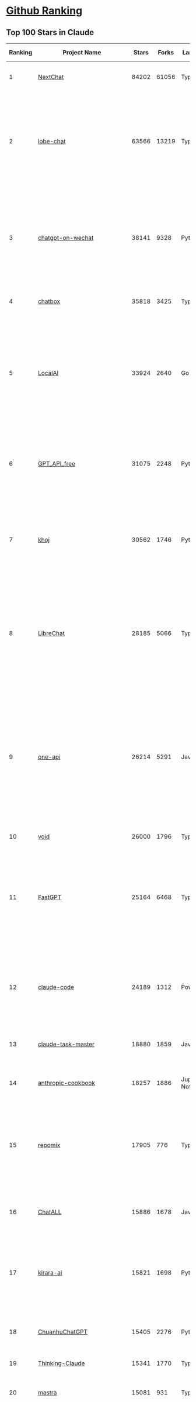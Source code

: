 [Github Ranking](../README.md)
==========

## Top 100 Stars in Claude

| Ranking | Project Name | Stars | Forks | Language | Open Issues | Description | Last Commit |
| ------- | ------------ | ----- | ----- | -------- | ----------- | ----------- | ----------- |
| 1 | [NextChat](https://github.com/ChatGPTNextWeb/NextChat) | 84202 | 61056 | TypeScript | 651 | ✨ Light and Fast AI Assistant. Support: Web \| iOS \| MacOS \| Android \|  Linux \| Windows | 2025-07-17T03:30:34Z |
| 2 | [lobe-chat](https://github.com/lobehub/lobe-chat) | 63566 | 13219 | TypeScript | 824 | 🤯 Lobe Chat - an open-source, modern design AI chat framework. Supports multiple AI providers (OpenAI / Claude 4 / Gemini / DeepSeek / Ollama / Qwen), Knowledge Base (file upload / RAG ), one click install MCP Marketplace and Artifacts / Thinking. One-click FREE deployment of your private AI Agent application. | 2025-07-18T03:49:14Z |
| 3 | [chatgpt-on-wechat](https://github.com/zhayujie/chatgpt-on-wechat) | 38141 | 9328 | Python | 298 | 基于大模型搭建的聊天机器人，同时支持 微信公众号、企业微信应用、飞书、钉钉 等接入，可选择ChatGPT/Claude/DeepSeek/文心一言/讯飞星火/通义千问/ Gemini/GLM-4/Kimi/LinkAI，能处理文本、语音和图片，访问操作系统和互联网，支持基于自有知识库进行定制企业智能客服。 | 2025-06-29T14:41:10Z |
| 4 | [chatbox](https://github.com/chatboxai/chatbox) | 35818 | 3425 | TypeScript | 772 | User-friendly Desktop Client App for AI Models/LLMs (GPT, Claude, Gemini, Ollama...) | 2025-07-01T03:21:49Z |
| 5 | [LocalAI](https://github.com/mudler/LocalAI) | 33924 | 2640 | Go | 432 | :robot: The free, Open Source alternative to OpenAI, Claude and others. Self-hosted and local-first. Drop-in replacement for OpenAI,  running on consumer-grade hardware. No GPU required. Runs gguf, transformers, diffusers and many more models architectures. Features: Generate Text, Audio, Video, Images, Voice Cloning, Distributed, P2P inference | 2025-07-17T22:56:40Z |
| 6 | [GPT_API_free](https://github.com/chatanywhere/GPT_API_free) | 31075 | 2248 | Python | 19 | Free ChatGPT&DeepSeek API Key，免费ChatGPT&DeepSeek API。免费接入DeepSeek API和GPT4 API，支持 gpt \| deepseek \| claude \| gemini \| grok 等排名靠前的常用大模型。 | 2025-06-28T16:41:28Z |
| 7 | [khoj](https://github.com/khoj-ai/khoj) | 30562 | 1746 | Python | 74 | Your AI second brain. Self-hostable. Get answers from the web or your docs. Build custom agents, schedule automations, do deep research. Turn any online or local LLM into your personal, autonomous AI (gpt, claude, gemini, llama, qwen, mistral). Get started - free. | 2025-07-18T01:06:44Z |
| 8 | [LibreChat](https://github.com/danny-avila/LibreChat) | 28185 | 5066 | TypeScript | 160 | Enhanced ChatGPT Clone: Features Agents, DeepSeek, Anthropic, AWS, OpenAI, Responses API, Azure, Groq, o1, GPT-4o, Mistral, OpenRouter, Vertex AI, Gemini, Artifacts, AI model switching, message search, Code Interpreter, langchain, DALL-E-3, OpenAPI Actions, Functions, Secure Multi-User Auth, Presets, open-source for self-hosting. Active project. | 2025-07-17T23:52:50Z |
| 9 | [one-api](https://github.com/songquanpeng/one-api) | 26214 | 5291 | JavaScript | 867 | LLM API 管理 & 分发系统，支持 OpenAI、Azure、Anthropic Claude、Google Gemini、DeepSeek、字节豆包、ChatGLM、文心一言、讯飞星火、通义千问、360 智脑、腾讯混元等主流模型，统一 API 适配，可用于 key 管理与二次分发。单可执行文件，提供 Docker 镜像，一键部署，开箱即用。LLM API management & key redistribution system, unifying multiple providers under a single API. Single binary, Docker-ready, with an English UI. | 2025-02-21T11:30:22Z |
| 10 | [void](https://github.com/voideditor/void) | 26000 | 1796 | TypeScript | 226 | None | 2025-07-05T08:01:10Z |
| 11 | [FastGPT](https://github.com/labring/FastGPT) | 25164 | 6468 | TypeScript | 576 | FastGPT is a knowledge-based platform built on the LLMs, offers a comprehensive suite of out-of-the-box capabilities such as data processing, RAG retrieval, and visual AI workflow orchestration, letting you easily develop and deploy complex question-answering systems without the need for extensive setup or configuration. | 2025-07-18T03:46:35Z |
| 12 | [claude-code](https://github.com/anthropics/claude-code) | 24189 | 1312 | PowerShell | 2110 | Claude Code is an agentic coding tool that lives in your terminal, understands your codebase, and helps you code faster by executing routine tasks, explaining complex code, and handling git workflows - all through natural language commands. | 2025-07-17T22:39:15Z |
| 13 | [claude-task-master](https://github.com/eyaltoledano/claude-task-master) | 18880 | 1859 | JavaScript | 123 | An AI-powered task-management system you can drop into Cursor, Lovable, Windsurf, Roo, and others. | 2025-07-17T22:03:41Z |
| 14 | [anthropic-cookbook](https://github.com/anthropics/anthropic-cookbook) | 18257 | 1886 | Jupyter Notebook | 37 | A collection of notebooks/recipes showcasing some fun and effective ways of using Claude. | 2025-06-24T18:37:57Z |
| 15 | [repomix](https://github.com/yamadashy/repomix) | 17905 | 776 | TypeScript | 95 | 📦 Repomix is a powerful tool that packs your entire repository into a single, AI-friendly file. Perfect for when you need to feed your codebase to Large Language Models (LLMs) or other AI tools like Claude, ChatGPT, DeepSeek, Perplexity, Gemini, Gemma, Llama, Grok, and more. | 2025-07-17T15:28:10Z |
| 16 | [ChatALL](https://github.com/ai-shifu/ChatALL) | 15886 | 1678 | JavaScript | 227 |  Concurrently chat with ChatGPT, Bing Chat, Bard, Alpaca, Vicuna, Claude, ChatGLM, MOSS, 讯飞星火, 文心一言 and more, discover the best answers | 2025-07-16T19:37:24Z |
| 17 | [kirara-ai](https://github.com/lss233/kirara-ai) | 15821 | 1698 | Python | 16 | 🤖 可 DIY 的 多模态 AI 聊天机器人 \| 🚀 快速接入 微信、 QQ、Telegram、等聊天平台 \| 🦈支持DeepSeek、Grok、Claude、Ollama、Gemini、OpenAI \| 工作流系统、网页搜索、AI画图、人设调教、虚拟女仆、语音对话 \|  | 2025-06-28T19:24:48Z |
| 18 | [ChuanhuChatGPT](https://github.com/GaiZhenbiao/ChuanhuChatGPT) | 15405 | 2276 | Python | 122 | GUI for ChatGPT API and many LLMs. Supports agents, file-based QA, GPT finetuning and query with web search. All with a neat UI. | 2025-03-13T09:36:38Z |
| 19 | [Thinking-Claude](https://github.com/richards199999/Thinking-Claude) | 15341 | 1770 | TypeScript | 0 | Let your Claude able to think | 2025-03-10T04:02:46Z |
| 20 | [mastra](https://github.com/mastra-ai/mastra) | 15081 | 931 | TypeScript | 210 | The TypeScript AI agent framework. ⚡ Assistants, RAG, observability. Supports any LLM: GPT-4, Claude, Gemini, Llama. | 2025-07-18T03:59:13Z |
| 21 | [LangBot](https://github.com/langbot-app/LangBot) | 12552 | 979 | Python | 96 | 🤩 Easy-to-use global IM bot platform designed for the LLM era / 简单易用的大模型即时通信机器人开发平台 ⚡️ Bots for QQ / QQ频道 / Discord / WeChat（企业微信、个人微信）/ Telegram / 飞书 / 钉钉 / Slack 🧩 Integrated with ChatGPT、DeepSeek、Dify、n8n、Claude、Google Gemini、xAI、PPIO、Ollama、阿里云百炼、SiliconFlow、Qwen、Moonshot(Kimi K2)、SillyTraven、MCP、WeClone etc. LLM & Agent | 2025-07-17T16:45:41Z |
| 22 | [awesome-chatgpt-zh](https://github.com/EmbraceAGI/awesome-chatgpt-zh) | 11241 | 927 | Python | 0 | ChatGPT 中文指南🔥，ChatGPT 中文调教指南，指令指南，应用开发指南，精选资源清单，更好的使用 chatGPT 让你的生产力 up up up! 🚀 | 2024-11-05T10:24:21Z |
| 23 | [claude-engineer](https://github.com/Doriandarko/claude-engineer) | 11071 | 1161 | Python | 12 | Claude Engineer is an interactive command-line interface (CLI) that leverages the power of Anthropic's Claude-3.5-Sonnet model to assist with software development tasks.This framework enables Claude to generate and manage its own tools, continuously expanding its capabilities through conversation. Available both as a CLI and a modern web interface | 2024-12-12T22:08:15Z |
| 24 | [claudia](https://github.com/getAsterisk/claudia) | 8990 | 720 | TypeScript | 122 | A powerful GUI app and Toolkit for Claude Code - Create custom agents, manage interactive Claude Code sessions, run secure background agents, and more. | 2025-07-16T14:35:05Z |
| 25 | [new-api](https://github.com/QuantumNous/new-api) | 8679 | 1690 | JavaScript | 243 | AI模型接口管理与分发系统，支持将多种大模型转为统一格式调用，支持OpenAI、Claude等格式，可供个人或者企业内部管理与分发渠道使用，本项目基于One API二次开发。🍥 The next-generation LLM gateway and AI asset management system supports multiple languages. | 2025-07-18T02:59:41Z |
| 26 | [SuperClaude_Framework](https://github.com/SuperClaude-Org/SuperClaude_Framework) | 8628 | 779 | Python | 22 | A configuration framework that enhances Claude Code with specialized commands, cognitive personas, and development methodologies. | 2025-07-17T10:58:56Z |
| 27 | [coai](https://github.com/coaidev/coai) | 8463 | 1134 | TypeScript | 22 | 🚀 Next Generation AI One-Stop Internationalization Solution. 🚀 下一代 AI 一站式 B/C 端解决方案，支持 OpenAI，Midjourney，Claude，讯飞星火，Stable Diffusion，DALL·E，ChatGLM，通义千问，腾讯混元，360 智脑，百川 AI，火山方舟，新必应，Gemini，Moonshot 等模型，支持对话分享，自定义预设，云端同步，模型市场，支持弹性计费和订阅计划模式，支持图片解析，支持联网搜索，支持模型缓存，丰富美观的后台管理与仪表盘数据统计。 | 2025-07-05T08:57:15Z |
| 28 | [opencode](https://github.com/opencode-ai/opencode) | 8359 | 636 | Go | 110 | A powerful AI coding agent. Built for the terminal. | 2025-07-01T09:52:20Z |
| 29 | [BlackFriday-GPTs-Prompts](https://github.com/friuns2/BlackFriday-GPTs-Prompts) | 8277 | 1226 | None | 101 | List of free GPTs that doesn't require plus subscription  | 2024-11-08T11:03:14Z |
| 30 | [CL4R1T4S](https://github.com/elder-plinius/CL4R1T4S) | 8068 | 1716 | None | 14 | AI SYSTEMS TRANSPARENCY FOR ALL! - LEAKED SYSTEM PROMPTS FOR CHATGPT, GEMINI, GROK, CLAUDE, PERPLEXITY, CURSOR, WINDSURF, DEVIN, REPLIT, AND MORE! | 2025-07-13T15:35:45Z |
| 31 | [Noi](https://github.com/lencx/Noi) | 7747 | 590 | JavaScript | 164 | 🚀 Power Your World with AI - Explore, Extend, Empower. | 2025-05-01T02:21:25Z |
| 32 | [system_prompts_leaks](https://github.com/asgeirtj/system_prompts_leaks) | 7700 | 1738 | JavaScript | 1 | Collection of extracted System Prompts from popular chatbots like ChatGPT, Claude & Gemini | 2025-07-17T02:40:37Z |
| 33 | [promptfoo](https://github.com/promptfoo/promptfoo) | 7593 | 611 | TypeScript | 179 | Test your prompts, agents, and RAGs. Red teaming, pentesting, and vulnerability scanning for LLMs. Compare performance of GPT, Claude, Gemini, Llama, and more. Simple declarative configs with command line and CI/CD integration. | 2025-07-18T02:35:38Z |
| 34 | [Upsonic](https://github.com/Upsonic/Upsonic) | 7586 | 715 | Python | 51 | The most reliable AI agent framework that supports MCP. | 2025-07-17T06:35:48Z |
| 35 | [aichat](https://github.com/sigoden/aichat) | 7403 | 485 | Rust | 5 | All-in-one LLM CLI tool featuring Shell Assistant, Chat-REPL, RAG, AI Tools & Agents, with access to OpenAI, Claude, Gemini, Ollama, Groq, and more. | 2025-07-14T11:13:50Z |
| 36 | [opencommit](https://github.com/di-sukharev/opencommit) | 6769 | 370 | JavaScript | 156 | top #1 and most feature rich GPT wrapper for git — generate commit messages with an LLM in 1 sec — works best with Claude or GPT, supports local models too | 2025-07-04T08:42:30Z |
| 37 | [fastapi_mcp](https://github.com/tadata-org/fastapi_mcp) | 6618 | 549 | Python | 64 | Expose your FastAPI endpoints as Model Context Protocol (MCP) tools, with Auth! | 2025-07-14T16:19:33Z |
| 38 | [deep-searcher](https://github.com/zilliztech/deep-searcher) | 6542 | 644 | Python | 38 | Open Source Deep Research Alternative to Reason and Search on Private Data. Written in Python. | 2025-07-10T12:40:41Z |
| 39 | [llamacoder](https://github.com/Nutlope/llamacoder) | 6229 | 1476 | TypeScript | 45 | Open source Claude Artifacts – built with Llama 3.1 405B | 2025-07-15T17:39:40Z |
| 40 | [context-engineering-intro](https://github.com/coleam00/context-engineering-intro) | 6059 | 1208 | TypeScript | 11 | Context engineering is the new vibe coding - it's the way to actually make AI coding assistants work. Claude Code is the best for this so that's what this repo is centered around, but you can apply this strategy with any AI coding assistant! | 2025-07-14T03:07:10Z |
| 41 | [code2prompt](https://github.com/mufeedvh/code2prompt) | 6054 | 334 | MDX | 15 | A CLI tool to convert your codebase into a single LLM prompt with source tree, prompt templating, and token counting. | 2025-07-17T18:22:29Z |
| 42 | [opencompass](https://github.com/open-compass/opencompass) | 5694 | 628 | Python | 320 | OpenCompass is an LLM evaluation platform, supporting a wide range of models (Llama3, Mistral, InternLM2,GPT-4,LLaMa2, Qwen,GLM, Claude, etc) over 100+ datasets. | 2025-07-17T06:24:29Z |
| 43 | [fragments](https://github.com/e2b-dev/fragments) | 5630 | 763 | TypeScript | 7 | Open-source Next.js template for building apps that are fully generated by AI. By E2B. | 2025-07-17T12:29:45Z |
| 44 | [claude-code-router](https://github.com/musistudio/claude-code-router) | 5506 | 419 | TypeScript | 120 | Use Claude Code as the foundation for coding infrastructure, allowing you to decide how to interact with the model while enjoying updates from Anthropic. | 2025-07-17T15:13:04Z |
| 45 | [deepclaude](https://github.com/getAsterisk/deepclaude) | 5270 | 434 | Rust | 48 | A high-performance LLM inference API and Chat UI that integrates DeepSeek R1's CoT reasoning traces with Anthropic Claude models. | 2025-05-21T11:58:16Z |
| 46 | [kilocode](https://github.com/Kilo-Org/kilocode) | 4831 | 400 | TypeScript | 110 | Open Source AI coding assistant for planning, building, and fixing code. We're a superset of Roo, Cline, and our own features. Follow us: kilocode.ai/social | 2025-07-17T19:41:22Z |
| 47 | [zen-mcp-server](https://github.com/BeehiveInnovations/zen-mcp-server) | 4775 | 449 | Python | 47 | The power of Claude Code + [Gemini / OpenAI / Grok / OpenRouter / Ollama / Custom Model / All Of The Above] working as one. | 2025-06-30T09:51:14Z |
| 48 | [codecompanion.nvim](https://github.com/olimorris/codecompanion.nvim) | 4536 | 273 | Lua | 1 | ✨ AI-powered coding, seamlessly in Neovim | 2025-07-17T21:30:41Z |
| 49 | [chinese-llm-benchmark](https://github.com/jeinlee1991/chinese-llm-benchmark) | 4522 | 186 | None | 27 | ReLE中文大模型能力评测（持续更新）：目前已囊括257个大模型，覆盖chatgpt、gpt-4.1、o4-mini、谷歌gemini-2.5、Claude、智谱GLM-Z1、文心一言、qwen-max、百川、讯飞星火、商汤senseChat、minimax等商用模型， 以及DeepSeek-R1-0528、qwq-32b、deepseek-v3、qwen3、llama4、phi-4、glm4、gemma3、mistral、书生internLM2.5等开源大模型。不仅提供排行榜，也提供规模超200万的大模型缺陷库！方便广大社区研究分析、改进大模型。 | 2025-07-17T15:38:57Z |
| 50 | [ccusage](https://github.com/ryoppippi/ccusage) | 4499 | 140 | TypeScript | 27 | A CLI tool for analyzing Claude Code usage from local JSONL files. | 2025-07-18T00:28:47Z |
| 51 | [claude-coder](https://github.com/kodu-ai/claude-coder) | 4356 | 174 | TypeScript | 25 | Kodu is an autonomous coding agent that lives in your IDE. It is a VSCode extension that can help you build your dream project step by step by leveraging the latest technologies in automated coding agents  | 2025-04-30T10:21:02Z |
| 52 | [mcp-playwright](https://github.com/executeautomation/mcp-playwright) | 4342 | 360 | TypeScript | 26 | Playwright Model Context Protocol Server - Tool to automate Browsers and APIs in Claude Desktop, Cline, Cursor IDE and More 🔌 | 2025-06-20T21:28:21Z |
| 53 | [GodMode](https://github.com/smol-ai/GodMode) | 4294 | 345 | TypeScript | 50 | AI Chat Browser: Fast, Full webapp access to ChatGPT / Claude / Bard / Bing / Llama2! I use this 20 times a day. | 2024-07-29T00:31:03Z |
| 54 | [maestro](https://github.com/Doriandarko/maestro) | 4256 | 655 | Python | 32 | A framework for Claude Opus to intelligently orchestrate subagents. | 2024-07-01T06:49:15Z |
| 55 | [free-llm-api-resources](https://github.com/cheahjs/free-llm-api-resources) | 4188 | 369 | Python | 5 | A list of free LLM inference resources accessible via API. | 2025-07-17T14:48:18Z |
| 56 | [awesome-claude-code](https://github.com/hesreallyhim/awesome-claude-code) | 4176 | 216 | Python | 6 | A curated list of awesome commands, files, and workflows for Claude Code | 2025-07-17T00:34:43Z |
| 57 | [bot-on-anything](https://github.com/zhayujie/bot-on-anything) | 4091 | 926 | Python | 263 | A large model-based chatbot builder that can quickly integrate AI models (including ChatGPT, Claude, Gemini) into various software applications (such as Telegram, Gmail, Slack, and websites). | 2025-01-03T14:13:51Z |
| 58 | [DesktopCommanderMCP](https://github.com/wonderwhy-er/DesktopCommanderMCP) | 3916 | 436 | JavaScript | 47 | This is MCP server for Claude that gives it terminal control, file system search and diff file editing capabilities | 2025-07-16T16:44:31Z |
| 59 | [obsidian-smart-connections](https://github.com/brianpetro/obsidian-smart-connections) | 3900 | 229 | JavaScript | 382 | Chat with your notes & see links to related content with AI embeddings. Use local models or 100+ via APIs like Claude, Gemini, ChatGPT & Llama 3 | 2025-07-17T16:19:56Z |
| 60 | [casibase](https://github.com/casibase/casibase) | 3849 | 457 | Go | 41 | ⚡️AI Cloud OS: Open-source enterprise-level AI knowledge base and MCP (model-context-protocol)/A2A (agent-to-agent) management platform with admin UI, user management and Single-Sign-On⚡️, supports ChatGPT, Claude, Llama, Ollama, HuggingFace, etc., chat bot demo: https://ai.casibase.com, admin UI demo: https://ai-admin.casibase.com | 2025-07-17T05:59:58Z |
| 61 | [firecrawl-mcp-server](https://github.com/mendableai/firecrawl-mcp-server) | 3832 | 370 | JavaScript | 30 | Official Firecrawl MCP Server - Adds powerful web scraping to Cursor, Claude and any other LLM clients. | 2025-07-03T14:59:25Z |
| 62 | [forge](https://github.com/antinomyhq/forge) | 3752 | 1186 | Rust | 46 | AI enabled pair programmer for Claude, GPT, O Series, Grok, Deepseek, Gemini and 300+ models | 2025-07-18T03:47:48Z |
| 63 | [deepchat](https://github.com/ThinkInAIXYZ/deepchat) | 3680 | 468 | TypeScript | 61 | 🐬DeepChat - A smart assistant that connects powerful AI to your personal world | 2025-07-17T11:15:08Z |
| 64 | [mcp-chrome](https://github.com/hangwin/mcp-chrome) | 3670 | 273 | TypeScript | 34 | Chrome MCP Server is a Chrome extension-based Model Context Protocol (MCP) server that exposes your Chrome browser functionality to AI assistants like Claude, enabling complex browser automation, content analysis, and semantic search. | 2025-07-13T09:26:05Z |
| 65 | [every-chatgpt-gui](https://github.com/billmei/every-chatgpt-gui) | 3645 | 253 | None | 4 | Every front-end GUI client for ChatGPT, Claude, and other LLMs | 2025-07-01T01:16:17Z |
| 66 | [git-mcp](https://github.com/idosal/git-mcp) | 3466 | 241 | TypeScript | 26 | Put an end to code hallucinations! GitMCP is a free, open-source, remote MCP server for any GitHub project | 2025-07-17T23:20:49Z |
| 67 | [Awesome-MCP-ZH](https://github.com/yzfly/Awesome-MCP-ZH) | 3327 | 198 | None | 0 | MCP 资源精选， MCP指南，Claude MCP，MCP Servers, MCP Clients | 2025-06-29T13:28:11Z |
| 68 | [AChat](https://github.com/AprilNEA/AChat) | 3265 | 1211 | TypeScript | 22 | 🌊 AChat - An open-source/self-hosted/local-first AI platform, designed for enterprises and teams, perfectly combining powerful local processing capabilities with seamless remote synchronization. | 2025-07-17T09:09:21Z |
| 69 | [mcp](https://github.com/BrowserMCP/mcp) | 3150 | 212 | TypeScript | 54 | Browser MCP is a Model Context Provider (MCP) server that allows AI applications to control your browser | 2025-04-24T21:49:44Z |
| 70 | [awesome-ai-system-prompts](https://github.com/dontriskit/awesome-ai-system-prompts) | 3087 | 514 | TypeScript | 2 | 🧠 Curated collection of system prompts for top AI tools. Perfect for AI agent builders and prompt engineers. Incuding: ChatGPT, Claude, Perplexity, Manus, Claude-Code, Loveable, v0, Grok, same new, windsurf, notion, and MetaAI.  | 2025-07-15T22:49:17Z |
| 71 | [Awesome-ChatGPT-prompts-ZH_CN](https://github.com/L1Xu4n/Awesome-ChatGPT-prompts-ZH_CN) | 3072 | 166 | None | 12 | 如何将ChatGPT调教成一只猫娘 | 2023-07-18T15:57:44Z |
| 72 | [claude-squad](https://github.com/smtg-ai/claude-squad) | 3064 | 204 | Go | 40 | Manage multiple AI terminal agents like Claude Code, Aider, Codex, OpenCode, and Amp. | 2025-07-15T22:17:53Z |
| 73 | [n8n-mcp](https://github.com/czlonkowski/n8n-mcp) | 3011 | 618 | TypeScript | 20 | A MCP for Claude Desktop / Claude Code / Windsurf / Cursor to build n8n workflows for you  | 2025-07-17T21:36:27Z |
| 74 | [awesome-claude-prompts](https://github.com/langgptai/awesome-claude-prompts) | 2926 | 291 | None | 0 | This repo includes Claude prompt curation to use Claude better. | 2025-03-01T00:29:09Z |
| 75 | [agent-rules](https://github.com/steipete/agent-rules) | 2899 | 190 | Shell | 4 | Rules and Knowledge to work better with agents such as Claude Code or Cursor | 2025-06-25T10:15:57Z |
| 76 | [Claude-Code-Usage-Monitor](https://github.com/Maciek-roboblog/Claude-Code-Usage-Monitor) | 2835 | 127 | Python | 14 | Real-time Claude Code usage monitor with predictions and warnings | 2025-07-17T23:42:58Z |
| 77 | [VLMEvalKit](https://github.com/open-compass/VLMEvalKit) | 2735 | 449 | Python | 137 | Open-source evaluation toolkit of large multi-modality models (LMMs), support 220+ LMMs, 80+ benchmarks | 2025-07-16T09:08:35Z |
| 78 | [DeepClaude](https://github.com/ErlichLiu/DeepClaude) | 2695 | 503 | Python | 27 | Unleash Next-Level AI! 🚀  💻 Code Generation: DeepSeek r1 + Claude 3.7 Sonnet - Unparalleled Performance! 📝 Content Creation: DeepSeek r1 + Gemini 2.5 Pro - Superior Quality! 🔌 OpenAI-Compatible. 🌊 Streaming & Non-Streaming Support.  ✨ Experience the Future of AI – Today! Click to Try Now! ✨ | 2025-07-16T09:08:40Z |
| 79 | [aide](https://github.com/nicepkg/aide) | 2632 | 191 | TypeScript | 34 | Conquer Any Code in VSCode: One-Click Comments, Conversions, UI-to-Code, and AI Batch Processing of Files! 在 VSCode 中征服任何代码：一键注释、转换、UI 图生成代码、AI 批量处理文件！💪 | 2025-05-06T02:52:46Z |
| 80 | [ruby_llm](https://github.com/crmne/ruby_llm) | 2568 | 189 | Ruby | 41 | Stop juggling AI SDKs! RubyLLM offers one delightful Ruby interface for OpenAI, Anthropic, Gemini, Bedrock, OpenRouter, DeepSeek, Ollama & compatible APIs. Chat, Vision, Audio, PDF, Images, Embeddings, Tools, Streaming & Rails integration. | 2025-07-17T13:01:58Z |
| 81 | [unity-mcp](https://github.com/justinpbarnett/unity-mcp) | 2518 | 347 | C# | 45 | A Unity MCP server that allows MCP clients like Claude Desktop or Cursor to perform Unity Editor actions. | 2025-07-14T06:10:40Z |
| 82 | [poe-api](https://github.com/ading2210/poe-api) | 2510 | 316 | Python | 39 | [UNMAINTAINED] A reverse engineered Python API wrapper for Quora's Poe, which provides free access to ChatGPT, GPT-4, and Claude. | 2023-09-18T04:56:52Z |
| 83 | [claude-flow](https://github.com/ruvnet/claude-flow) | 2408 | 367 | TypeScript | 77 | Claude-Flow v2.0.0 Alpha represents a revolutionary leap in AI-powered development orchestration. Built from the ground up with enterprise-grade architecture, advanced swarm intelligence, and seamless Claude Code integration. | 2025-07-17T21:28:42Z |
| 84 | [griptape](https://github.com/griptape-ai/griptape) | 2350 | 195 | Python | 64 | Modular Python framework for AI agents and workflows with chain-of-thought reasoning, tools, and memory.  | 2025-07-17T04:14:21Z |
| 85 | [elia](https://github.com/darrenburns/elia) | 2222 | 136 | Python | 13 | A snappy, keyboard-centric terminal user interface for interacting with large language models. Chat with ChatGPT, Claude, Llama 3, Phi 3, Mistral, Gemma and more. | 2024-10-10T19:12:52Z |
| 86 | [claude-code-action](https://github.com/anthropics/claude-code-action) | 1935 | 938 | TypeScript | 80 | None | 2025-07-17T19:20:12Z |
| 87 | [claudecodeui](https://github.com/siteboon/claudecodeui) | 1796 | 207 | JavaScript | 25 | Use Claude Code on mobile and web with Claude Code UI. Claude Code UI free open source webui/GUI that helps you manage your Claude Code session and projects remotely | 2025-07-15T14:22:21Z |
| 88 | [papersgpt-for-zotero](https://github.com/papersgpt/papersgpt-for-zotero) | 1777 | 54 | JavaScript | 43 | Chat Multiple PDFs in Zotero AI with Gemini, Grok 4, DeepSeek, GPT, ChatGPT, Claude, OpenRouter, Gemma 3, Qwen 3 | 2025-07-10T17:02:38Z |
| 89 | [dialoqbase](https://github.com/n4ze3m/dialoqbase) | 1768 | 279 | TypeScript | 40 | Create chatbots with ease | 2024-10-15T14:24:20Z |
| 90 | [tokencost](https://github.com/AgentOps-AI/tokencost) | 1744 | 86 | Python | 11 | Easy token price estimates for 400+ LLMs. TokenOps. | 2025-07-18T00:02:45Z |
| 91 | [DevDocs](https://github.com/cyberagiinc/DevDocs) | 1736 | 160 | TypeScript | 9 | Completely free, private, UI based Tech Documentation MCP server. Designed for coders and software developers in mind. Easily integrate into Cursor, Windsurf, Cline, Roo Code, Claude Desktop App  | 2025-06-12T12:30:58Z |
| 92 | [ax](https://github.com/ax-llm/ax) | 1682 | 122 | TypeScript | 10 | The pretty much "official" DSPy framework for Typescript | 2025-07-18T00:09:35Z |
| 93 | [prism](https://github.com/prism-php/prism) | 1677 | 151 | PHP | 18 | A unified interface for working with LLMs in Laravel | 2025-07-13T19:41:25Z |
| 94 | [GalTransl](https://github.com/GalTransl/GalTransl) | 1640 | 109 | Python | 25 | 支持GPT-4/Claude/Deepseek/Sakura等大语言模型的Galgame自动化翻译解决方案  Automated translation solution for visual novels supporting GPT-4/Claude/Deepseek/Sakura | 2025-07-15T13:43:15Z |
| 95 | [Thinking_in_Java_MindMapping](https://github.com/LjyYano/Thinking_in_Java_MindMapping) | 1610 | 462 | None | 0 | 编程笔记、观影指南、读书笔记、生活感悟、Switch 游戏 | 2025-05-23T10:35:23Z |
| 96 | [analysis_claude_code](https://github.com/shareAI-lab/analysis_claude_code) | 1545 | 275 | JavaScript | 0 | 本仓库包含对 Claude Code v1.0.33 进行逆向工程的完整研究和分析资料。包括对混淆源代码的深度技术分析、系统架构文档，以及重构 Claude      Code agent 系统的实现蓝图。主要发现包括实时 Steering 机制、多 Agent      架构、智能上下文管理和工具执行管道。该项目为理解现代 AI agent 系统设计和实现提供技术参考。 | 2025-07-14T08:08:43Z |
| 97 | [codemcp](https://github.com/ezyang/codemcp) | 1490 | 119 | Python | 38 | Coding assistant MCP for Claude Desktop | 2025-06-04T01:38:34Z |
| 98 | [Review-Gate](https://github.com/LakshmanTurlapati/Review-Gate) | 1477 | 153 | JavaScript | 4 | Review-Gate V2 is a powerful rule for the Cursor IDE that helps you get up to 5x more value from your monthly requests. It creates an interactive loop where the AI waits for your follow-up commands—via text, voice, or image upload—allowing you to perform deep, iterative work all within a single request. | 2025-06-23T05:19:43Z |
| 99 | [llm-ui](https://github.com/richardgill/llm-ui) | 1461 | 76 | TypeScript | 10 | The React library for LLMs | 2025-07-02T12:52:26Z |
| 100 | [AIChatWeb](https://github.com/Nanjiren01/AIChatWeb) | 1453 | 400 | TypeScript | 20 | 在ChatGPT-Next-Web的基础上，增加注册登录，额度限制，邀请，敏感词，支付，基于docker一键部署。提供后台管理系统，可配置标题、欢迎词、额度不足提醒、公告 | 2024-07-19T07:23:42Z |

